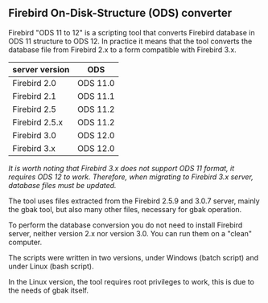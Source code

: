 
## Firebird On-Disk-Structure (ODS) converter

Firebird "ODS 11 to 12" is a scripting tool that converts Firebird database in ODS 11 structure to ODS 12. In practice it means that the tool converts the database file from Firebird 2.x to a form compatible with Firebird 3.x.

| server version |    ODS   |
|----------------|----------|
| Firebird 2.0   | ODS 11.0 |
| Firebird 2.1   | ODS 11.1 |
| Firebird 2.5   | ODS 11.2 |
| Firebird 2.5.x | ODS 11.2 |
| Firebird 3.0   | ODS 12.0 |
| Firebird 3.x   | ODS 12.0 |

*It is worth noting that Firebird 3.x does not support ODS 11 format, it requires ODS 12 to work. Therefore, when migrating to Firebird 3.x server, database files must be updated.*

The tool uses files extracted from the Firebird 2.5.9 and 3.0.7 server, mainly the gbak tool, but also many other files, necessary for gbak operation. 

To perform the database conversion you do not need to install Firebird server, neither version 2.x nor version 3.0. You can run them on a "clean" computer.

The scripts were written in two versions, under Windows (batch script) and under Linux (bash script).

In the Linux version, the tool requires root privileges to work, this is due to the needs of gbak itself.
